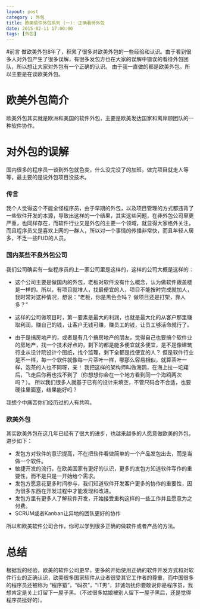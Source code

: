 ```yaml
---
layout: post
category : 外包
title: 欧美软件外包系列 (一): 正确看待外包
date: 2015-02-11 17:00:00
tags: [外包]
---
```


#前言
做欧美外包8年了，积累了很多对欧美外包的一些经验和认识。由于看到很多人对外包产生了很多误解，有很多发包方也在大家的误解中错误的看待外包团队，所以想让大家对外包有一个正确的认识。 由于我一直做的都是欧美外包，所以主要是在谈欧美外包。

# 欧美外包简介

欧美外包其实就是欧洲和美国的软件外包，主要是欧美发达国家和离岸顾团队的一种软件协作。

# 对外包的误解
国内很多的程序员一谈到外包就色变，什么没完没了的加班，做完项目就走人等等，最主要的是说外包项目没技术。

### 传言
我个人觉得这个不能全怪程序员，由于早期的外包，以及项目管理的方式都违背了一些软件开发的本源，导致出这样的一个结果，其实这些问题，在非外包公司里更严重，也同样存在，而软件行业又是外包的主要一个领域，就显得大家格外关注，而且程序员又是喜欢上网的一群人，所以对一个事情的传播非常快，而且年轻人居多，不乏一些FUD的人员。


### 国内某些不良外包公司
我们公司确实有一些程序员的上一家公司里是这样的，这样的公司大概是这样的：

* 这个公司主要是做国内的外包，老板对软件没有什么概念，认为做软件跟盖楼是一样的。所以，有项目就堆人，找最便宜的人，项目不能按时完成就加人，我时常对这种情况，想说：“老板，你是黑色会吗？ 做项目还是打架，靠人多？”

* 这样的公司做项目时，第一要素是最大的利润，也就是最大化的从客户那里赚取利润，赚自己的钱，让客户无钱可赚，赚员工的钱，让员工够活命就行了。

* 由于是搞房地产的，或者是有几个搞房地产的朋友，觉得自己也要搞个软件业的房地产，找一个技术好点的，剩下的都是能多便宜就多便宜，是不是像建筑行业从设计院设计个图纸，找个监理，剩下全都是找便宜的人？ 但是软件行业是不一样，每一个软件就像每一片茶叶一样，哪那么容易相似，就算茶叶一样，泡茶的人也不同呀，亲！ 我把这样的架构师叫做海鸥，在海上拉一坨翔后，飞走后你再也找不到了（你想想你会在一个地方看到同一个海鸥两次吗？）。 所以我们很多人就基于已有的设计来填空，不管尺码合不合适，也要硬往里面塞，结果能好吗？

我想个中痛苦你们经历过的人有共鸣。

### 欧美外包

其实欧美外包在这几年已经有了很大的进步，也越来越多的人愿意做欧美的外包，进步如下：

* 发包方对软件的意识提高，不在把软件看做简单的一个产品发包出去，而是当做一个软件。
* 敏捷开发的流行，在欧美国家有更好的认识，更多的发包方知道软件写作的重要性，而不是只是一开始给个需求。
* 发包方愿意花更多时间参与，我们知道软件开发客户更多的协作的重要性，因为很多东西在开发过程中才能发现和改进。
* 发包方里有更多人了解软件开发，开始接受重构这样的一些工作并且愿意为之付费。
* SCRUM或者Kanban让异地的团队更好的协作

所以和欧美软件公司合作，你可以学到很多正确的做软件或者产品的方法。

# 总结

根据我的经验，欧美的软件公司更早，更多的开始使用正确的软件开发方式和对软件行业的正确认识，欧美很多国家软件从业者很受其它工作者的尊重，而中国很多的程序员还被称为 “程序猿”，“码农”，“IT男”，非诚勿扰你要敢说你是程序员，我想肯定是关上灯留下一屋子黑。（不过很多姑娘被别人留下一屋子黑后，还是觉得程序员挺好的）。